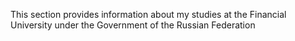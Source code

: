 This section provides information about my studies at the Financial University under the Government of the Russian Federation
